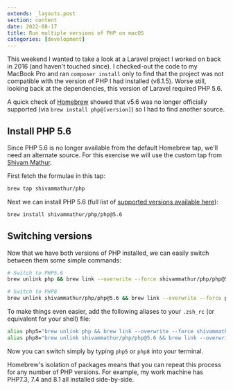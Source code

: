 ```yaml
---
extends: _layouts.post
section: content
date: 2022-08-17
title: Run multiple versions of PHP on macOS
categories: [development]
---
```


This weekend I wanted to take a look at a Laravel project I worked on back in 2016 (and haven't touched since). I checked-out the code to my MacBook Pro and ran `composer install` only to find that the project was not compatible with the version of PHP I had installed (v8.1.5).  Worse still, looking back at the dependencies, this version of Laravel required PHP 5.6.

A quick check of [Homebrew](https://brew.sh) showed that v5.6 was no longer officially supported (via `brew install php@[version]`) so I had to find another source.

## Install PHP 5.6

Since PHP 5.6 is no longer available from the default Homebrew tap, we'll need an alternate source.  For this exercise we will use the custom tap from [Shivam Mathur](https://github.com/shivammathur/homebrew-php).

First fetch the formulae in this tap:

```bash
brew tap shivammathur/php
```

Next we can install PHP 5.6 (full list of [supported versions  available here](https://github.com/shivammathur/homebrew-php#php-support)):

```bash
brew install shivammathur/php/php@5.6
```

## Switching versions

Now that we have both versions of PHP installed, we can easily switch between them some simple commands:

```bash
# Switch to PHP5.6
brew unlink php && brew link --overwrite --force shivammathur/php/php@5.6
```

```bash
# Switch to PHP8
brew unlink shivammathur/php/php@5.6 && brew link --overwrite --force php
```

To make things even easier, add the following aliases to your `.zsh_rc` (or equivalent for your shell) file:

```bash
alias php5="brew unlink php && brew link --overwrite --force shivammathur/php/php@5.6"
alias php8="brew unlink shivammathur/php/php@5.6 && brew link --overwrite --force php"
```
Now you can switch simply by typing `php5` or `php8` into your terminal.

Homebrew's isolation of packages means that you can repeat this process for any number of PHP versions. For example, my work machine has PHP7.3, 7.4 and 8.1 all installed side-by-side.
